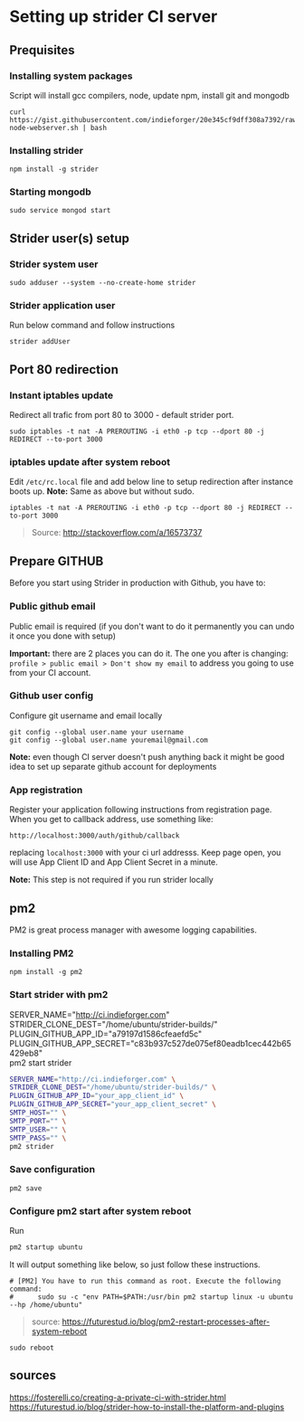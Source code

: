 # Setting up strider CI server


## Prequisites

### Installing system packages

Script will install gcc compilers, node, update npm, install git and mongodb

```
curl https://gist.githubusercontent.com/indieforger/20e345cf9dff308a7392/raw/f219d560598ca73a9a386df32b7a47bc08fb4578/setup-node-webserver.sh | bash
```

### Installing strider
```
npm install -g strider
```

### Starting mongodb
```
sudo service mongod start
```

## Strider user(s) setup

### Strider system user
```
sudo adduser --system --no-create-home strider
```
<!--
### Strider mongodb user

```
mongo --eval "db.createUser({user: 'strider', db: 'strider', roles: [{role: "dbOwner"}]})"
```
-->

### Strider application user

Run below command and follow instructions

```
strider addUser
```


## Port 80 redirection

### Instant iptables update

Redirect all trafic from port 80 to 3000 - default strider port.
```
sudo iptables -t nat -A PREROUTING -i eth0 -p tcp --dport 80 -j REDIRECT --to-port 3000
```

### iptables update after system reboot

Edit `/etc/rc.local` file and add below line to setup redirection after instance boots up.
**Note:** Same as above but without sudo.

```
iptables -t nat -A PREROUTING -i eth0 -p tcp --dport 80 -j REDIRECT --to-port 3000
```

> Source: http://stackoverflow.com/a/16573737


## Prepare GITHUB

Before you start using Strider in production with Github, you have to:

### Public github email

Public email is required (if you don't want to do it permanently you can undo it once you done with setup)

**Important:** there are 2 places you can do it. The one you after is changing:
`profile > public email > Don't show my email` to address you going to use from your CI account.

### Github user config

Configure git username and email locally
```
git config --global user.name your username
git config --global user.name youremail@gmail.com
```

**Note:** even though CI server doesn't push anything back it might be good idea to set up separate github account for deployments

### App registration


Register your application following instructions from registration page.
When you get to callback address, use something like:
```
http://localhost:3000/auth/github/callback
```
replacing `localhost:3000` with your ci url addresss. Keep page open, you will use App Client ID and App Client Secret in a minute.

**Note:** This step is not required if you run strider locally


## pm2

PM2 is great process manager with awesome logging capabilities.

### Installing PM2

```
npm install -g pm2
```

### Start strider with pm2

SERVER_NAME="http://ci.indieforger.com" \
STRIDER_CLONE_DEST="/home/ubuntu/strider-builds/" \
PLUGIN_GITHUB_APP_ID="a79197d1586cfeaefd5c" \
PLUGIN_GITHUB_APP_SECRET="c83b937c527de075ef80eadb1cec442b65429eb8" \
pm2 start strider

```bash
SERVER_NAME="http://ci.indieforger.com" \
STRIDER_CLONE_DEST="/home/ubuntu/strider-builds/" \
PLUGIN_GITHUB_APP_ID="your_app_client_id" \
PLUGIN_GITHUB_APP_SECRET="your_app_client_secret" \
SMTP_HOST="" \
SMTP_PORT="" \
SMTP_USER="" \
SMTP_PASS="" \
pm2 strider    
```

### Save configuration
```
pm2 save
```

### Configure pm2 start after system reboot

Run
```bash
pm2 startup ubuntu
```

It will output something like below, so just follow these instructions.
```
# [PM2] You have to run this command as root. Execute the following command:
#      sudo su -c "env PATH=$PATH:/usr/bin pm2 startup linux -u ubuntu --hp /home/ubuntu"
```
> source: https://futurestud.io/blog/pm2-restart-processes-after-system-reboot


```
sudo reboot
```

## sources
https://fosterelli.co/creating-a-private-ci-with-strider.html
https://futurestud.io/blog/strider-how-to-install-the-platform-and-plugins
